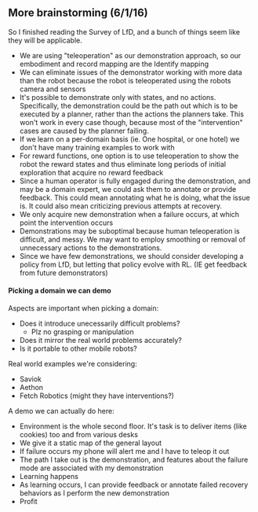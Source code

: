 ## More brainstorming (6/1/16)

So I finished reading the Survey of LfD, and a bunch of things seem like they will be applicable.

 - We are using "teleoperation" as our demonstration approach, so our embodiment and record mapping are the Identify mapping
 - We can eliminate issues of the demonstrator working with more data than the robot because the robot is teleoperated using the robots camera and sensors
 - It's possible to demonstrate only with states, and no actions. Specifically, the demonstration could be the path out which is to be executed by a planner, rather than the actions the planners take. This won't work in every case though, because most of the "intervention" cases are caused by the planner failing.
 - If we learn on a per-domain basis (ie. One hospital, or one hotel) we don't have many training examples to work with
 - For reward functions, one option is to use teleoperation to show the robot the reward states and thus eliminate long periods of initial exploration that acquire no reward feedback
 - Since a human operator is fully engaged during the demonstration, and may be a domain expert, we could ask them to annotate or provide feedback. This could mean annotating what he is doing, what the issue is. It could also mean criticizing previous attempts at recovery.
 - We only acquire new demonstration when a failure occurs, at which point the intervention occurs
 - Demonstrations may be suboptimal because human teleoperation is difficult, and messy. We may want to employ smoothing or removal of unnecessary actions to the demonstrations.
 - Since we have few demonstrations, we should consider developing a policy from LfD, but letting that policy evolve with RL. (IE get feedback from future demonstrators)

#### Picking a domain we can demo

Aspects are important when picking a domain:

 - Does it introduce unecessarily difficult problems?
   - Plz no grasping or manipulation
 - Does it mirror the real world problems accurately?
 - Is it portable to other mobile robots?

Real world examples we're considering:

 - Saviok
 - Aethon
 - Fetch Robotics (might they have interventions?)

A demo we can actually do here:

 - Environment is the whole second floor. It's task is to deliver items (like cookies) too and from various desks
 - We give it a static map of the general layout
 - If failure occurs my phone will alert me and I have to teleop it out
 - The path I take out is the demonstration, and features about the failure mode are associated with my demonstration
 - Learning happens
 - As learning occurs, I can provide feedback or annotate failed recovery behaviors as I perform the new demonstration
 - Profit
